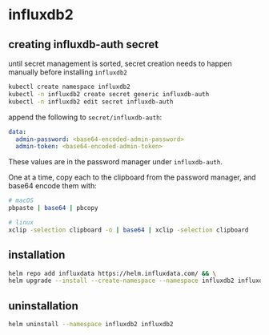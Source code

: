 # influxdb2

## creating influxdb-auth secret

until secret management is sorted, secret creation needs to happen manually before installing `influxdb2`

```bash
kubectl create namespace influxdb2
kubectl -n influxdb2 create secret generic influxdb-auth
kubectl -n influxdb2 edit secret influxdb-auth
```

append the following to `secret/influxdb-auth`:

```yaml
data:
  admin-password: <base64-encoded-admin-password>
  admin-token: <base64-encoded-admin-token>
```

These values are in the password manager under `influxdb-auth`.

One at a time, copy each to the clipboard from the password manager, and base64 encode them with:

```bash
# macOS
pbpaste | base64 | pbcopy

# linux
xclip -selection clipboard -o | base64 | xclip -selection clipboard
```

## installation

```bash
helm repo add influxdata https://helm.influxdata.com/ && \
helm upgrade --install --create-namespace --namespace influxdb2 influxdb2 influxdata/influxdb2 --values 30-influxdb2/values.yaml
```

## uninstallation

```bash
helm uninstall --namespace influxdb2 influxdb2
```
